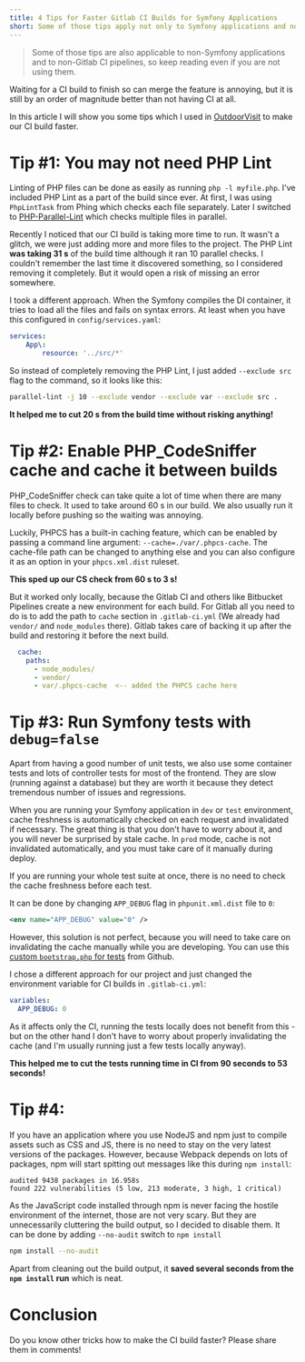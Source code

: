 ```yaml
---
title: 4 Tips for Faster Gitlab CI Builds for Symfony Applications
short: Some of those tips apply not only to Symfony applications and not just to Gitlab CI
---
```


> Some of those tips are also applicable to non-Symfony applications and to non-Gitlab CI pipelines, so keep reading even if you are not using them.

Waiting for a CI build to finish so can merge the feature is annoying, but it is still by an order of magnitude better than not having CI at all.

In this article I will show you some tips which I used in [OutdoorVisit](https://www.outdoorvisit.com/) to make our CI build faster.


# Tip #1: You may not need PHP Lint

Linting of PHP files can be done as easily as running `php -l myfile.php`. I've included PHP Lint as a part of the build since ever. At first, I was using `PhpLintTask` from Phing which checks each file separately. Later I switched to [PHP-Parallel-Lint](https://github.com/JakubOnderka/PHP-Parallel-Lint) which checks multiple files in parallel.

Recently I noticed that our CI build is taking more time to run. It wasn't a glitch, we were just adding more and more files to the project. The PHP Lint **was taking 31&nbsp;s** of the build time although it ran 10 parallel checks. I couldn't remember the last time it discovered something, so I considered removing it completely. But it would open a risk of missing an error somewhere.

I took a different approach. When the Symfony compiles the DI container, it tries to load all the files and fails on syntax errors. At least when you have this configured in `config/services.yaml`:


```yaml
services:
    App\:
        resource: '../src/*'
```

So instead of completely removing the PHP Lint, I just added `--exclude src` flag to the command, so it looks like this:

```bash
parallel-lint -j 10 --exclude vendor --exclude var --exclude src .
``` 

**It helped me to cut 20&nbsp;s from the build time without risking anything!**


# Tip #2: Enable PHP_CodeSniffer cache and cache it between builds

PHP_CodeSniffer check can take quite a lot of time when there are many files to check. It used to take around 60&nbsp;s in our build. We also usually run it locally before pushing so the waiting was annoying.

Luckily, PHPCS has a built-in caching feature, which can be enabled by passing a command line argument: `--cache=./var/.phpcs-cache`. The cache-file path can be changed to anything else and you can also configure it as an option in your `phpcs.xml.dist` ruleset.

**This sped up our CS check from 60&nbsp;s to 3&nbsp;s!**

But it worked only locally, because the Gitlab CI and others like Bitbucket Pipelines create a new environment for each build. For Gitlab all you need to do is to add the path to `cache` section in `.gitlab-ci.yml` (We already had `vendor/` and `node_modules` there). Gitlab takes care of backing it up after the build and restoring it before the next build.  

```yaml
  cache:
    paths:
      - node_modules/
      - vendor/
      - var/.phpcs-cache  <-- added the PHPCS cache here
```

# Tip #3: Run Symfony tests with `debug=false`

Apart from having a good number of unit tests, we also use some container tests and lots of controller tests for most of the frontend. They are slow (running against a database) but they are worth it because they detect tremendous number of issues and regressions.

When you are running your Symfony application in `dev` or `test` environment, cache freshness is automatically checked on each request and invalidated if necessary. The great thing is that you don't have to worry about it, and you will never be surprised by stale cache. In `prod` mode, cache is not invalidated automatically, and you must take care of it manually during deploy.

If you are running your whole test suite at once, there is no need to check the cache freshness before each test.

It can be done by changing `APP_DEBUG` flag in `phpunit.xml.dist` file to `0`:
```xml
<env name="APP_DEBUG" value="0" />
```

However, this solution is not perfect, because you will need to take care on invalidating the cache manually while you are developing. You can use this [custom `bootstrap.php` for tests](https://github.com/symfony/recipes/pull/530#issuecomment-467387200) from Github.

I chose a different approach for our project and just changed the environment variable for CI builds in `.gitlab-ci.yml`:

```yaml
variables:
  APP_DEBUG: 0
```

As it affects only the CI, running the tests locally does not benefit from this - but on the other hand I don't have to worry about properly invalidating the cache (and I'm usually running just a few tests locally anyway).


**This helped me to cut the tests running time in CI from 90 seconds to 53 seconds!**


# Tip #4:  

If you have an application where you use NodeJS and npm just to compile assets such as CSS and JS, there is no need to stay on the very latest versions of the packages. However, because Webpack depends on lots of packages, npm will start spitting out messages like this during `npm install`: 

```text
audited 9438 packages in 16.958s
found 222 vulnerabilities (5 low, 213 moderate, 3 high, 1 critical)
```

As the JavaScript code installed through npm is never facing the hostile environment of the internet, those are not very scary. But they are unnecessarily cluttering the build output, so I decided to disable them. It can be done by adding `--no-audit` switch to `npm install`

```bash
npm install --no-audit
```

Apart from cleaning out the build output, it **saved several seconds from the `npm install` run** which is neat.

# Conclusion

Do you know other tricks how to make the CI build faster? Please share them in comments!
